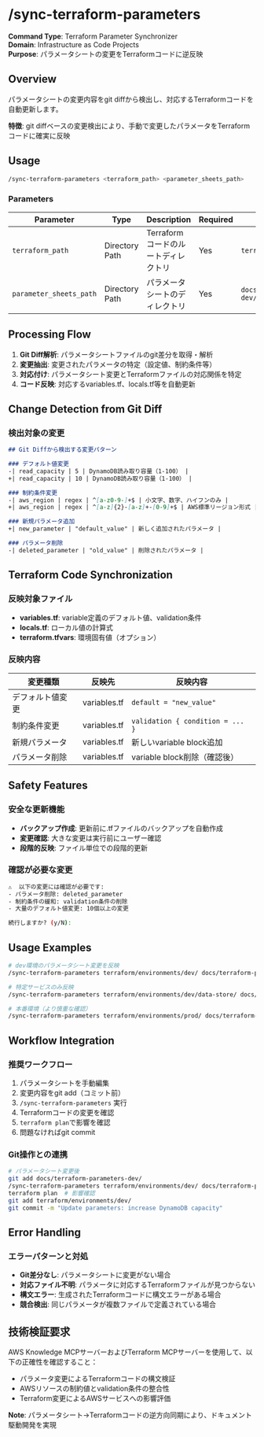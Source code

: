 # /sync-terraform-parameters

**Command Type**: Terraform Parameter Synchronizer  
**Domain**: Infrastructure as Code Projects  
**Purpose**: パラメータシートの変更をTerraformコードに逆反映

## Overview

パラメータシートの変更内容をgit diffから検出し、対応するTerraformコードを自動更新します。

**特徴**: git diffベースの変更検出により、手動で変更したパラメータをTerraformコードに確実に反映

## Usage

```bash
/sync-terraform-parameters <terraform_path> <parameter_sheets_path>
```

### Parameters

| Parameter | Type | Description | Required | Example |
|-----------|------|-------------|----------|---------|
| `terraform_path` | Directory Path | Terraformコードのルートディレクトリ | Yes | `terraform/environments/dev/` |
| `parameter_sheets_path` | Directory Path | パラメータシートのディレクトリ | Yes | `docs/terraform-parameters-dev/` |

## Processing Flow

1. **Git Diff解析**: パラメータシートファイルのgit差分を取得・解析
2. **変更抽出**: 変更されたパラメータの特定（設定値、制約条件等）
3. **対応付け**: パラメータシート変更とTerraformファイルの対応関係を特定
4. **コード反映**: 対応するvariables.tf、locals.tf等を自動更新

## Change Detection from Git Diff

### 検出対象の変更
```markdown
## Git Diffから検出する変更パターン

### デフォルト値変更
-| read_capacity | 5 | DynamoDB読み取り容量（1-100） |
+| read_capacity | 10 | DynamoDB読み取り容量（1-100） |

### 制約条件変更  
-| aws_region | regex | ^[a-z0-9-]+$ | 小文字、数字、ハイフンのみ |
+| aws_region | regex | ^[a-z]{2}-[a-z]+-[0-9]+$ | AWS標準リージョン形式 |

### 新規パラメータ追加
+| new_parameter | "default_value" | 新しく追加されたパラメータ |

### パラメータ削除
-| deleted_parameter | "old_value" | 削除されたパラメータ |
```

## Terraform Code Synchronization

### 反映対象ファイル
- **variables.tf**: variable定義のデフォルト値、validation条件
- **locals.tf**: ローカル値の計算式  
- **terraform.tfvars**: 環境固有値（オプション）

### 反映内容
| 変更種類 | 反映先 | 反映内容 |
| --- | --- | --- |
| デフォルト値変更 | variables.tf | `default = "new_value"` |
| 制約条件変更 | variables.tf | `validation { condition = ... }` |
| 新規パラメータ | variables.tf | 新しいvariable block追加 |
| パラメータ削除 | variables.tf | variable block削除（確認後） |

## Safety Features

### 安全な更新機能
- **バックアップ作成**: 更新前に.tfファイルのバックアップを自動作成
- **変更確認**: 大きな変更は実行前にユーザー確認
- **段階的反映**: ファイル単位での段階的更新

### 確認が必要な変更
```bash
⚠️  以下の変更には確認が必要です:
- パラメータ削除: deleted_parameter
- 制約条件の緩和: validation条件の削除
- 大量のデフォルト値変更: 10個以上の変更

続行しますか? (y/N): 
```

## Usage Examples

```bash
# dev環境のパラメータシート変更を反映
/sync-terraform-parameters terraform/environments/dev/ docs/terraform-parameters-dev/

# 特定サービスのみ反映
/sync-terraform-parameters terraform/environments/dev/data-store/ docs/terraform-parameters-dev/data-store/dynamodb.md

# 本番環境（より慎重な確認）
/sync-terraform-parameters terraform/environments/prod/ docs/terraform-parameters-prod/
```

## Workflow Integration

### 推奨ワークフロー
1. パラメータシートを手動編集
2. 変更内容をgit add（コミット前）
3. `/sync-terraform-parameters` 実行
4. Terraformコードの変更を確認
5. `terraform plan`で影響を確認
6. 問題なければgit commit

### Git操作との連携
```bash
# パラメータシート変更後
git add docs/terraform-parameters-dev/
/sync-terraform-parameters terraform/environments/dev/ docs/terraform-parameters-dev/
terraform plan  # 影響確認
git add terraform/environments/dev/
git commit -m "Update parameters: increase DynamoDB capacity"
```

## Error Handling

### エラーパターンと対処
- **Git差分なし**: パラメータシートに変更がない場合
- **対応ファイル不明**: パラメータに対応するTerraformファイルが見つからない
- **構文エラー**: 生成されたTerraformコードに構文エラーがある場合
- **競合検出**: 同じパラメータが複数ファイルで定義されている場合

## 技術検証要求
AWS Knowledge MCPサーバーおよびTerraform MCPサーバーを使用して、以下の正確性を確認すること：
- パラメータ変更によるTerraformコードの構文検証
- AWSリソースの制約値とvalidation条件の整合性
- Terraform変更によるAWSサービスへの影響評価

**Note**: パラメータシート→Terraformコードの逆方向同期により、ドキュメント駆動開発を実現